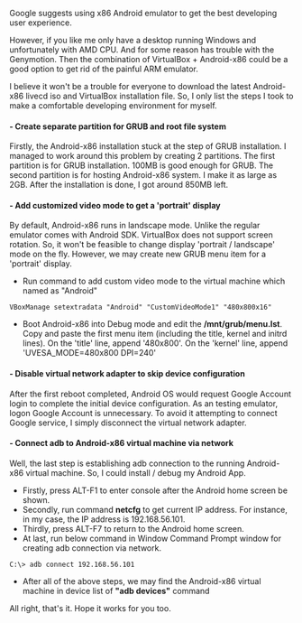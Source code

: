 Google suggests using x86 Android emulator to get the best developing user experience.

However, if you like me only have a desktop running Windows and unfortunately with AMD CPU. 
And for some reason has trouble with the Genymotion.
Then the combination of VirtualBox + Android-x86 could be a good option to get rid of the painful ARM emulator.

I believe it won't be a trouble for everyone to download the latest Android-x86 livecd iso and VirtualBox installation file.
So, I only list the steps I took to make a comfortable developing environment for myself.

#### - Create separate partition for GRUB and root file system

Firstly, the Android-x86 installation stuck at the step of GRUB installation.
I managed to work around this problem by creating 2 partitions.
The first partition is for GRUB installation. 100MB is good enough for GRUB.
The second partition is for hosting Android-x86 system. I make it as large as 2GB.
After the installation is done, I got around 850MB left.

#### - Add customized video mode to get a 'portrait' display

By default, Android-x86 runs in landscape mode. Unlike the regular emulator comes with Android SDK.
VirtualBox does not support screen rotation. So, it won't be feasible to change display 'portrait / landscape' mode on the fly.
However, we may create new GRUB menu item for a 'portrait' display.

- Run command to add custom video mode to the virtual machine which named as "Android"
```	
VBoxManage setextradata "Android" "CustomVideoMode1" "480x800x16"
```

- Boot Android-x86 into Debug mode and edit the **/mnt/grub/menu.lst**.
Copy and paste the first menu item (including the title, kernel and initrd lines). 
On the 'title' line, append '480x800'. On the 'kernel' line, append 'UVESA_MODE=480x800 DPI=240' 

#### - Disable virtual network adapter to skip device configuration

After the first reboot completed, Android OS would request Google Account login to complete the initial device configuration.
As an testing emulator, logon Google Account is unnecessary. To avoid it attempting to connect Google service, I simply disconnect the virtual network adapter.

#### - Connect adb to Android-x86 virtual machine via network

Well, the last step is establishing adb connection to the running Android-x86 virtual machine.
So, I could install / debug my Android App.

- Firstly, press ALT-F1 to enter console after the Android home screen be shown.
- Secondly, run command  **netcfg** to get current IP address. For instance, in my case, the IP address is 192.168.56.101.
- Thirdly, press ALT-F7 to return to the Android home screen.
- At last, run below command in Window Command Prompt window for creating adb connection via network.
```
C:\> adb connect 192.168.56.101
```
- After all of the above steps, we may find the Android-x86 virtual machine in device list of **"adb devices"** command

All right, that's it. Hope it works for you too.

<!--eof-->